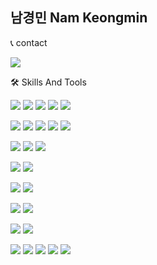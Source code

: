 ## 남경민 Nam Keongmin 

📞 contact 

<img src="https://img.shields.io/badge/kmnam09@gmail.com-EA4335?style=flat-square&logo=Gmail&logoColor=white" /></a>

🛠 Skills And Tools

<img src="https://img.shields.io/badge/Kotlin-7F52FF?style=flat-square&logo=Kotlin&logoColor=white"/></a> 
<img src="https://img.shields.io/badge/Java-007396?style=flat-square&logo=Java&logoColor=white"/></a> 
<img src="https://img.shields.io/badge/Python-3776AB?style=flat-square&logo=Python&logoColor=white"/></a> 
<img src="https://img.shields.io/badge/JavaScript-F7DF1E?style=flat-square&logo=JavaScript&logoColor=white"/></a> 
<img src="https://img.shields.io/badge/TypeScript-3178C6?style=flat-square&logo=TypeScript&logoColor=white"/></a> 


<img src="https://img.shields.io/badge/Spring-6DB33F?style=flat-square&logo=Spring&logoColor=white"/></a> 
<img src="https://img.shields.io/badge/Node.js-339933?style=flat-square&logo=Node.js&logoColor=white"/></a> 
<img src="https://img.shields.io/badge/Apache_Kafka-231F20?style=flat-square&logo=Apache-Kafka&logoColor=white"/></a> 
<img src="https://img.shields.io/badge/QueryDSL-7D3C4C?style=flat-square&logo=java&logoColor=white"/></a> 
<img src="https://img.shields.io/badge/Sequelize-52B0E7?style=flat-square&logo=Sequelize&logoColor=white"/></a> 


<img src="https://img.shields.io/badge/MySQL-4479A1?style=flat-square&logo=MySQL&logoColor=white"/></a> 
<img src="https://img.shields.io/badge/postgreSQL-4169E1?style=flat-square&logo=postgreSQL&logoColor=white"/></a> 
<img src="https://img.shields.io/badge/MongoDB-47A248?style=flat-square&logo=MongoDB&logoColor=white"/></a> 

<img src="https://img.shields.io/badge/Jenkins-D24939?style=flat-square&logo=Jenkins&logoColor=white"/></a> 
<img src="https://img.shields.io/badge/GitHub_Actions-2088FF?style=flat-square&logo=GitHub-Actions&logoColor=white"/></a> 

<img src="https://img.shields.io/badge/Microsoft Azure-0078D4?style=flat-square&logo=Microsoft Azure&logoColor=white"/></a> 
<img src="https://img.shields.io/badge/AWS-232F3E?style=flat-square&logo=Amazon AWS&logoColor=white"/></a> 


<img src="https://img.shields.io/badge/React-61DAFB?style=flat-square&logo=React&logoColor=white"/></a> 
<img src="https://img.shields.io/badge/Redux-764ABC?style=flat-square&logo=Redux&logoColor=white"/></a> 


<img src="https://img.shields.io/badge/Pandas-150458?style=flat-square&logo=Pandas&logoColor=white"/></a> 
<img src="https://img.shields.io/badge/Numpy-013243?style=flat-square&logo=Numpy&logoColor=white"/></a> 

<img src="https://img.shields.io/badge/Azure DevOps-0078D7?style=flat-square&logo=Azure DevOps&logoColor=white"/></a> 
<img src="https://img.shields.io/badge/Github-181717?style=flat-square&logo=Github&logoColor=white"/></a> 
<img src="https://img.shields.io/badge/Gitlab-FC6D26?style=flat-square&logo=Gitlab&logoColor=white"/></a> 
<img src="https://img.shields.io/badge/Jira Software-0052CC?style=flat-square&logo=Jira Software&logoColor=white"/></a> 
<img src="https://img.shields.io/badge/Datadog-6329E6?style=flat-square&logo=Datadog&logoColor=white"/></a> 

